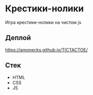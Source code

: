 # Крестики-нолики

Игра крестики-нолики на чистом js

## Деплой

https://amonecks.github.io/TICTACTOE/

## Стек

- HTML
- CSS
- JS
